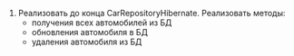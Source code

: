 1. Реализовать до конца CarRepositoryHibernate. Реализовать методы:
    - получения всех автомобилей из БД
    - обновления автомобиля в БД
    - удаления автомобиля из БД
